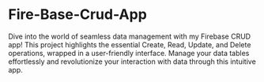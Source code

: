 # Fire-Base-Crud-App
Dive into the world of seamless data management with my Firebase CRUD app! This project highlights the essential Create, Read, Update, and Delete operations, wrapped in a user-friendly interface. Manage your data tables effortlessly and revolutionize your interaction with data through this intuitive app.
